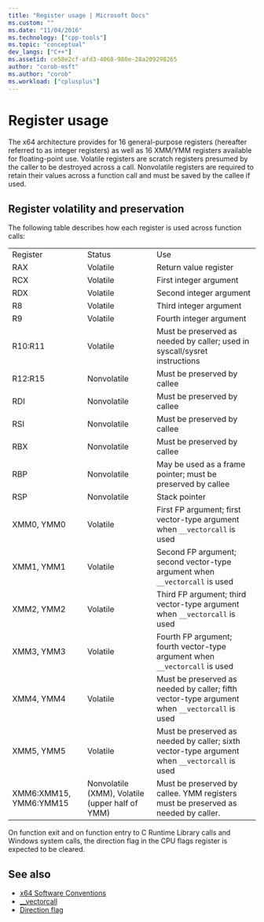 ```yaml
---
title: "Register usage | Microsoft Docs"
ms.custom: ""
ms.date: "11/04/2016"
ms.technology: ["cpp-tools"]
ms.topic: "conceptual"
dev_langs: ["C++"]
ms.assetid: ce58e2cf-afd3-4068-980e-28a209298265
author: "corob-msft"
ms.author: "corob"
ms.workload: ["cplusplus"]
---
```

# Register usage

The x64 architecture provides for 16 general-purpose registers (hereafter referred to as integer registers) as well as 16 XMM/YMM registers available for floating-point use. Volatile registers are scratch registers presumed by the caller to be destroyed across a call. Nonvolatile registers are required to retain their values across a function call and must be saved by the callee if used.

## Register volatility and preservation

The following table describes how each register is used across function calls:

||||
|-|-|-|
|Register|Status|Use|
|RAX|Volatile|Return value register|
|RCX|Volatile|First integer argument|
|RDX|Volatile|Second integer argument|
|R8|Volatile|Third integer argument|
|R9|Volatile|Fourth integer argument|
|R10:R11|Volatile|Must be preserved as needed by caller; used in syscall/sysret instructions|
|R12:R15|Nonvolatile|Must be preserved by callee|
|RDI|Nonvolatile|Must be preserved by callee|
|RSI|Nonvolatile|Must be preserved by callee|
|RBX|Nonvolatile|Must be preserved by callee|
|RBP|Nonvolatile|May be used as a frame pointer; must be preserved by callee|
|RSP|Nonvolatile|Stack pointer|
|XMM0, YMM0|Volatile|First FP argument; first vector-type argument when `__vectorcall` is used|
|XMM1, YMM1|Volatile|Second FP argument; second vector-type argument when `__vectorcall` is used|
|XMM2, YMM2|Volatile|Third FP argument; third vector-type argument when `__vectorcall` is used|
|XMM3, YMM3|Volatile|Fourth FP argument; fourth vector-type argument when `__vectorcall` is used|
|XMM4, YMM4|Volatile|Must be preserved as needed by caller; fifth vector-type argument when `__vectorcall` is used|
|XMM5, YMM5|Volatile|Must be preserved as needed by caller; sixth vector-type argument when `__vectorcall` is used|
|XMM6:XMM15, YMM6:YMM15|Nonvolatile (XMM), Volatile (upper half of YMM)|Must be preserved by callee. YMM registers must be preserved as needed by caller.|

On function exit and on function entry to C Runtime Library calls and Windows system calls, the direction flag in the CPU flags register is expected to be cleared.

## See also

- [x64 Software Conventions](../build/x64-software-conventions.md)
- [__vectorcall](../cpp/vectorcall.md)
- [Direction flag](../c-runtime-library/direction-flag.md)
